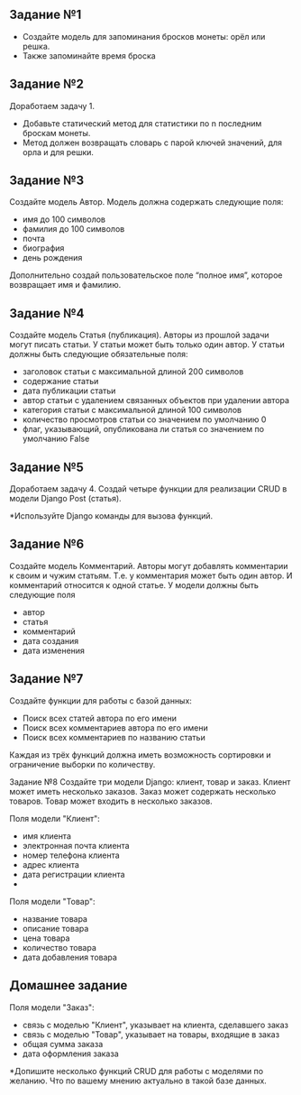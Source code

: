 ## Задание №1
- Создайте модель для запоминания бросков монеты: орёл или решка.
- Также запоминайте время броска

## Задание №2
Доработаем задачу 1.
- Добавьте статический метод для статистики по n последним броскам монеты.
- Метод должен возвращать словарь с парой ключей значений, для орла и для решки.

## Задание №3
Создайте модель Автор. 
Модель должна содержать следующие поля:
- имя до 100 символов
- фамилия до 100 символов
- почта
- биография
- день рождения

Дополнительно создай пользовательское поле “полное имя”, которое возвращает имя и фамилию.

## Задание №4
Создайте модель Статья (публикация). 
Авторы из прошлой задачи могут писать статьи. 
У статьи может быть только один автор. 
У статьи должны быть следующие обязательные поля:
- заголовок статьи с максимальной длиной 200 символов
- содержание статьи
- дата публикации статьи
- автор статьи с удалением связанных объектов при удалении автора
- категория статьи с максимальной длиной 100 символов
- количество просмотров статьи со значением по умолчанию 0
- флаг, указывающий, опубликована ли статья со значением по умолчанию False

## Задание №5
Доработаем задачу 4.
Создай четыре функции для реализации CRUD в модели Django Post (статья).

*Используйте Django команды для вызова функций.

## Задание №6
Создайте модель Комментарий.
Авторы могут добавлять комментарии к своим и чужим статьям. 
Т.е. у комментария может быть один автор.
И комментарий относится к одной статье. 
У модели должны быть следующие поля
- автор
- статья
- комментарий
- дата создания
- дата изменения

## Задание №7
Создайте функции для работы с базой данных:
- Поиск всех статей автора по его имени
- Поиск всех комментариев автора по его имени
- Поиск всех комментариев по названию статьи

Каждая из трёх функций должна иметь возможность сортировки и ограничение выборки по количеству.

Задание №8
Создайте три модели Django: клиент, товар и заказ. 
Клиент может иметь несколько заказов. 
Заказ может содержать несколько товаров. 
Товар может входить в несколько заказов.

Поля модели "Клиент":
- имя клиента
- электронная почта клиента
- номер телефона клиента
- адрес клиента
- дата регистрации клиента
- 
Поля модели "Товар":
- название товара
- описание товара
- цена товара
- количество товара
- дата добавления товара

## Домашнее задание
Поля модели "Заказ":
- связь с моделью "Клиент", указывает на клиента, сделавшего заказ
- связь с моделью "Товар", указывает на товары, входящие в заказ
- общая сумма заказа
- дата оформления заказа

*Допишите несколько функций CRUD для работы с моделями по желанию. Что по вашему мнению актуально в такой базе данных.

